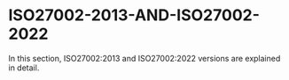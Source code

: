 # ISO27002-2013-AND-ISO27002-2022
In this section, ISO27002:2013 and ISO27002:2022 versions are explained in detail.
